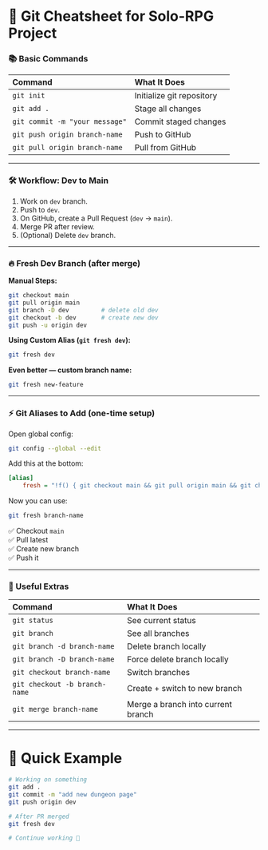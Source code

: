 # 🚀 Git Cheatsheet for Solo-RPG Project

### 📚 Basic Commands

| Command                        | What It Does              |
| :----------------------------- | :------------------------ |
| `git init`                     | Initialize git repository |
| `git add .`                    | Stage all changes         |
| `git commit -m "your message"` | Commit staged changes     |
| `git push origin branch-name`  | Push to GitHub            |
| `git pull origin branch-name`  | Pull from GitHub          |

---

### 🛠️ Workflow: Dev to Main

1. Work on `dev` branch.
2. Push to `dev`.
3. On GitHub, create a Pull Request (`dev` → `main`).
4. Merge PR after review.
5. (Optional) Delete `dev` branch.

---

### 🔥 Fresh Dev Branch (after merge)

**Manual Steps:**

```bash
git checkout main
git pull origin main
git branch -D dev         # delete old dev
git checkout -b dev       # create new dev
git push -u origin dev
```

**Using Custom Alias (`git fresh dev`):**

```bash
git fresh dev
```

**Even better — custom branch name:**

```bash
git fresh new-feature
```

---

### ⚡ Git Aliases to Add (one-time setup)

Open global config:

```bash
git config --global --edit
```

Add this at the bottom:

```ini
[alias]
    fresh = "!f() { git checkout main && git pull origin main && git checkout -B \"$1\" && git push -u origin \"$1\"; }; f"
```

Now you can use:

```bash
git fresh branch-name
```

✅ Checkout `main`  
✅ Pull latest  
✅ Create new branch  
✅ Push it

---

### 🧹 Useful Extras

| Command                       | What It Does                       |
| :---------------------------- | :--------------------------------- |
| `git status`                  | See current status                 |
| `git branch`                  | See all branches                   |
| `git branch -d branch-name`   | Delete branch locally              |
| `git branch -D branch-name`   | Force delete branch locally        |
| `git checkout branch-name`    | Switch branches                    |
| `git checkout -b branch-name` | Create + switch to new branch      |
| `git merge branch-name`       | Merge a branch into current branch |

---

# 🎯 Quick Example

```bash
# Working on something
git add .
git commit -m "add new dungeon page"
git push origin dev

# After PR merged
git fresh dev

# Continue working 🚀
```
